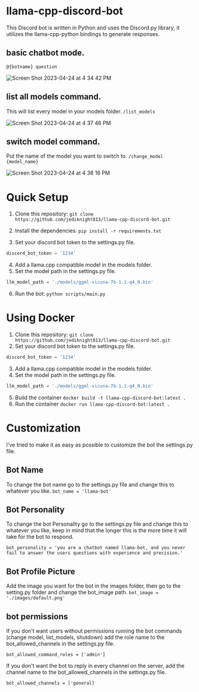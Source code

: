 # llama-cpp-discord-bot

This Discord bot is written in Python and uses the Discord.py library, it utilizes the llama-cpp-python bindings to generate responses.

## basic chatbot mode.
``` @{botname} question ```

![Screen Shot 2023-04-24 at 4 34 42 PM](https://user-images.githubusercontent.com/17935336/234122023-23e9c60d-cf4e-4282-ad17-26b25b047c8b.png)

## list all models command.
This will list every model in your models folder.
``` /list_models ```

![Screen Shot 2023-04-24 at 4 37 46 PM](https://user-images.githubusercontent.com/17935336/234123323-5c0c6c92-17f1-4ac1-b420-fa08815290e4.png)

## switch model command.
Put the name of the model you want to switch to.
``` /change_model {model_name} ```

![Screen Shot 2023-04-24 at 4 38 16 PM](https://user-images.githubusercontent.com/17935336/234123353-179b632c-809b-412d-9323-391500099623.png)

# Quick Setup

1. Clone this repository: ``` git clone https://github.com/jediknight813/llama-cpp-discord-bot.git ```
2. Install the dependencies: ``` pip install -r requirements.txt ```

3. Set your discord bot token to the settings.py file.
```python
discord_bot_token = '1234'
```
4. Add a llama.cpp compatible model in the models folder.
5. Set the model path in the settings.py file.
```python
llm_model_path = './models/ggml-vicuna-7b-1.1-q4_0.bin'
```
6. Run the bot: ```python scripts/main.py ```


# Using Docker

1. Clone this repository: ``` git clone https://github.com/jediknight813/llama-cpp-discord-bot.git ```
2. Set your discord bot token to the settings.py file.
```python
discord_bot_token = '1234'
```
3. Add a llama.cpp compatible model in the models folder.
4. Set the model path in the settings.py file.
```python
llm_model_path = './models/ggml-vicuna-7b-1.1-q4_0.bin'
```

5. Build the container ``` docker build -t llama-cpp-discord-bot:latest . ```
6. Run the container ``` docker run llama-cpp-discord-bot:latest . ```

# Customization
I've tried to make it as easy as possible to customize the bot the settings.py file.

## Bot Name 
To change the bot name go to the settings.py file and change this to whatever you like.
``` bot_name = 'llama-bot' ```

## Bot Personality
To change the bot Personality go to the settings.py file and change this to whatever you like, keep in mind that the longer this is the more time it will take for the bot to respond.

``` bot_personality = 'you are a chatbot named llama-bot, and you never fail to answer the users questions with experience and precision.' ```

## Bot Profile Picture

Add the image you want for the bot in the images folder, then go to the setting.py folder and change the bot_image path.
``` bot_image = './images/default.png' ```

## bot permissions

If you don't want users without permissions running the bot commands (change model, list_models, shutdown) add the role name to the bot_allowed_channels in the settings.py file.

``` bot_allowed_command_roles = ['admin'] ```

 If you don't want the bot to reply in every channel on the server, add the channel name to the bot_allowed_channels in the settings.py file.
 
 ``` bot_allowed_channels = ['general] ```
